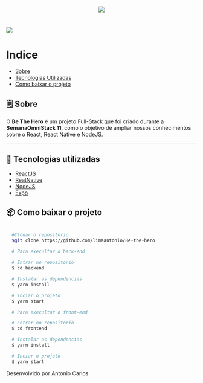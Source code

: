 <h1 align="center">
  <img src="https://ik.imagekit.io/dtx0soiaky/logo_x9RH0SYSi.svg">
</h1>

<h1>
  <img src="front-end/public/bth.gif">
</h1>

# Indice
- [Sobre](#-Sobre)
- [Tecnologias Utilizadas](#-tecnologias-Utilizadas)
- [Como baixar o projeto](#-como-baixar-o-projeto)

## 🗒 Sobre

O **Be The Hero** é um projeto Full-Stack que foi criado durante a **SemanaOmniStack 11**, como o objetivo de ampliar nossos conhecimentos sobre o React, React Native e NodeJS. 

---

## 🚀 Tecnologias utilizadas

- [ReactJS](https://pt-br.reactjs.org)
- [ReatNative](https://reactnative.dev/)
- [NodeJS](https://nodejs.org/en/)
- [Expo](https://expo.io/)

## 📦 Como baixar o projeto

```bash

  #Clonar o repositório
  $git clone https://github.com/limaantonio/Be-the-hero
  
  # Para execultar o back-end

  # Entrar no repositório
  $ cd backend

  # Instalar as dependencias
  $ yarn install 

  # Inciar o projeto
  $ yarn start

  # Para execultar o front-end

  # Entrar no repositório
  $ cd frontend

  # Instalar as dependencias
  $ yarn install 

  # Inciar o projeto
  $ yarn start

```

Desenvolvido por Antonio Carlos

